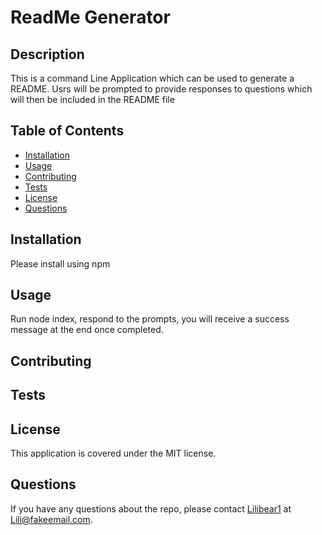 <!-- This sample file was created as per the demonstration video in the main ReadMe -->

# ReadMe Generator

## Description
This is a command Line Application which can be used to generate a README. Usrs will be prompted to provide responses to questions which will then be included in the README file

## Table of Contents
- [Installation](#installation)
- [Usage](#usage)
- [Contributing](#contributing)
- [Tests](#tests)
- [License](#license)
- [Questions](#questions)

## Installation
Please install using npm

## Usage
Run node index, respond to the prompts, you will receive a success message at the end once completed.

## Contributing


## Tests


## License
This application is covered under the MIT license.

## Questions
If you have any questions about the repo, please contact [Lilibear1](https://github.com/Lilibear1) at Lili@fakeemail.com.

